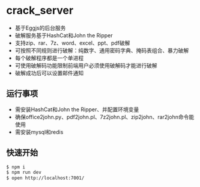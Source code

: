 # crack_server

- 基于Eggjs的后台服务
- 破解服务基于HashCat和John the Ripper
- 支持zip、rar、7z、word、excel、ppt、pdf破解
- 可按照不同规则进行破解：纯数字、通用密码字典、掩码表组合、暴力破解
- 每个破解程序都是一个单进程
- 可使用破解码功能限制前端用户必须使用破解码才能进行破解
- 破解成功后可以设置邮件通知
  
## 运行事项

- 需安装HashCat和John the Ripper、并配置环境变量
- 确保office2john.py、pdf2john.pl、7z2john.pl、zip2john、rar2john命令能使用
- 需安装mysql和redis

## 快速开始

```bash
$ npm i
$ npm run dev
$ open http://localhost:7001/
```